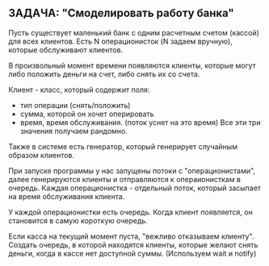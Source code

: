 ЗАДАЧА: "Смоделировать работу банка"
----------------------------------------

Пусть существует маленький банк с одним расчетным счетом (кассой) для всех клиентов.
Есть N операционисток (N задаем вручную), которые обслуживают клиентов.

В произвольный момент времени появляются клиенты, которые могут либо положить деньги на счет,
либо снять их со счета.

Клиент - класс, который содержит поля:
   * тип операции (снять/положить)
   * сумма, которой он хочет оперировать
   * время, время обслуживания. (поток уснет на это время)
Все эти три значения получаем рандомно.

Также в системе есть генератор, который генерирует случайным образом клиентов.

При запуске программы у нас запущены потоки с "операционистами", далее генерируются клиенты и
отправляются к операионисткам в очередь. Каждая операционистка - отдельный поток, который засыпает на время
обслуживания клиента.

У каждой операционистки есть очередь. Когда клиент появляется, он становится в самую короткую очередь.

Если касса на текущий момент пуста, "вежливо отказываем клиенту". Создать очередь, в которой находятся клиенты,
которые желают снять деньги, когда в кассе нет доступной суммы. (Используем wait и notify)